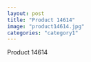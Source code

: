 ```yaml
---
layout: post
title: "Product 14614"
image: "product14614.jpg"
categories: "category1"
---
```

Product 14614
